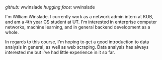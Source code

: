 *github:* wwinslade
*hugging face:* wwinslade

I'm William Winslade. I currently work as a network admin intern at KUB, and am a 4th year CS student at UT. I'm interested in enterprise computer networks, machine learning, and in general backend development as a whole.

In regards to this course, I'm hoping to get a good introduction to data analysis in general, as well as web scraping. Data analysis has always interested me but I've had little experience in it so far.
